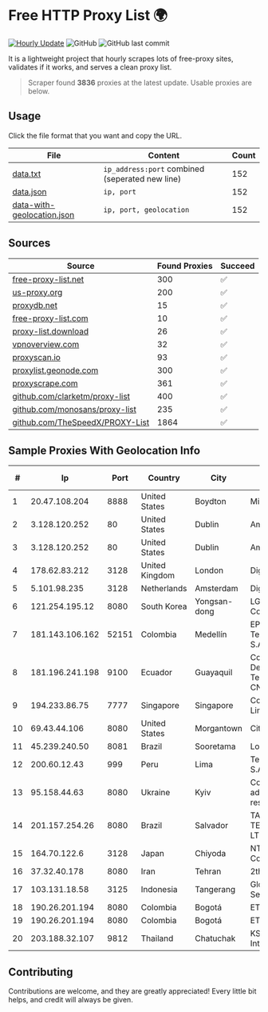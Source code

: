 
# Free HTTP Proxy List 🌍

[![Hourly Update](https://github.com/mertguvencli/http-proxy-list/actions/workflows/main.yml/badge.svg?branch=main)](https://github.com/mertguvencli/http-proxy-list/actions/workflows/main.yml)
![GitHub](https://img.shields.io/github/license/mertguvencli/http-proxy-list)
![GitHub last commit](https://img.shields.io/github/last-commit/mertguvencli/http-proxy-list)

It is a lightweight project that hourly scrapes lots of free-proxy sites, validates if it works, and serves a clean proxy list.


> Scraper found **3836** proxies at the latest update. Usable proxies are below.

## Usage

Click the file format that you want and copy the URL.


|File|Content|Count|
|----|-------|-----|
|[data.txt](https://raw.githubusercontent.com/mertguvencli/http-proxy-list/main/proxy-list/data.txt)|`ip_address:port` combined (seperated new line)|152|
|[data.json](https://raw.githubusercontent.com/mertguvencli/http-proxy-list/main/proxy-list/data.json)|`ip, port`|152|
|[data-with-geolocation.json](https://raw.githubusercontent.com/mertguvencli/http-proxy-list/main/proxy-list/data-with-geolocation.json)|`ip, port, geolocation`|152|

## Sources

|Source|Found Proxies|Succeed|
|------|-------------|-------|
|[free-proxy-list.net](https://free-proxy-list.net)|300|✅|
|[us-proxy.org](https://www.us-proxy.org)|200|✅|
|[proxydb.net](http://proxydb.net)|15|✅|
|[free-proxy-list.com](https://free-proxy-list.com/?page=&port=&type%5B%5D=http&type%5B%5D=https&up_time=0&search=Search)|10|✅|
|[proxy-list.download](https://www.proxy-list.download/HTTP)|26|✅|
|[vpnoverview.com](https://vpnoverview.com/privacy/anonymous-browsing/free-proxy-servers)|32|✅|
|[proxyscan.io](https://www.proxyscan.io)|93|✅|
|[proxylist.geonode.com](https://proxylist.geonode.com/api/proxy-list?limit=300&page=1&sort_by=lastChecked&sort_type=desc&protocols=http,https)|300|✅|
|[proxyscrape.com](https://api.proxyscrape.com/v2/?request=displayproxies&protocol=http&timeout=10000&country=all&ssl=all&anonymity=all)|361|✅|
|[github.com/clarketm/proxy-list](https://raw.githubusercontent.com/clarketm/proxy-list/master/proxy-list-raw.txt)|400|✅|
|[github.com/monosans/proxy-list](https://raw.githubusercontent.com/monosans/proxy-list/main/proxies/http.txt)|235|✅|
|[github.com/TheSpeedX/PROXY-List](https://raw.githubusercontent.com/TheSpeedX/PROXY-List/master/http.txt)|1864|✅|


## Sample Proxies With Geolocation Info

|#|Ip|Port|Country|City|Internet Service Provider|
|-|--|----|-------|----|-------------------------|
|1|20.47.108.204|8888|United States|Boydton|Microsoft Corporation|
|2|3.128.120.252|80|United States|Dublin|Amazon.com, Inc.|
|3|3.128.120.252|80|United States|Dublin|Amazon.com, Inc.|
|4|178.62.83.212|3128|United Kingdom|London|DigitalOcean, LLC|
|5|5.101.98.235|3128|Netherlands|Amsterdam|DigitalOcean|
|6|121.254.195.12|8080|South Korea|Yongsan-dong|LG DACOM Corporation|
|7|181.143.106.162|52151|Colombia|Medellín|EPM Telecomunicaciones S.A. E.S.P.|
|8|181.196.241.198|9100|Ecuador|Guayaquil|Corporacion Nacional De Telecomunicaciones - CNT EP|
|9|194.233.86.75|7777|Singapore|Singapore|Contabo Asia Private Limited|
|10|69.43.44.106|8080|United States|Morgantown|CityNet|
|11|45.239.240.50|8081|Brazil|Sooretama|Localnet Telecom Ltda|
|12|200.60.12.43|999|Peru|Lima|Telefonica del Peru S.A.A.|
|13|95.158.44.63|8080|Ukraine|Kyiv|Company with additional responsibility ""BEST"|
|14|201.157.254.26|8080|Brazil|Salvador|TASCOM TELECOMUNICAÔÔES LTDA|
|15|164.70.122.6|3128|Japan|Chiyoda|NTT PC Communications, Inc.|
|16|37.32.40.178|8080|Iran|Tehran|2th allocate space|
|17|103.131.18.58|3125|Indonesia|Tangerang|Global Media Inti Semesta|
|18|190.26.201.194|8080|Colombia|Bogotá|ETB - Colombia|
|19|190.26.201.194|8080|Colombia|Bogotá|ETB - Colombia|
|20|203.188.32.107|9812|Thailand|Chatuchak|KSC Commercial Internet Co.Ltd|



## Contributing

Contributions are welcome, and they are greatly appreciated! Every
little bit helps, and credit will always be given.

